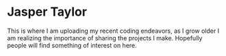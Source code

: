 # Jasper Taylor

This is where I am uploading my recent coding endeavors, as I grow older I am realizing the importance of sharing
the projects I make.  Hopefully people will find something of interest on here.
